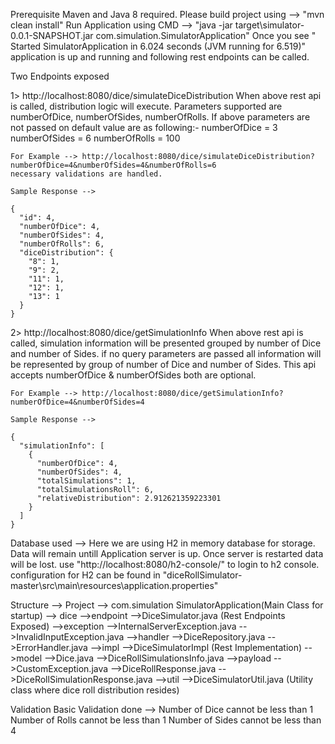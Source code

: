 Prerequisite
Maven and Java 8 required.
Please build project using --> "mvn clean install"
Run Application using CMD --> "java -jar target\simulator-0.0.1-SNAPSHOT.jar com.simulation.SimulatorApplication"
Once you see " Started SimulatorApplication in 6.024 seconds (JVM running for 6.519)" application is up and running and following rest endpoints can be called.

Two Endpoints exposed

1> http://localhost:8080/dice/simulateDiceDistribution
	When above rest api is called, distribution logic will execute.
	Parameters supported are numberOfDice, numberOfSides, numberOfRolls.
	If above parameters are not passed on default value are as following:-
	numberOfDice = 3
	numberOfSides = 6
	numberOfRolls = 100

	For Example --> http://localhost:8080/dice/simulateDiceDistribution?numberOfDice=4&numberOfSides=4&numberOfRolls=6
	necessary validations are handled.

	Sample Response -->

	{
	  "id": 4,
	  "numberOfDice": 4,
	  "numberOfSides": 4,
	  "numberOfRolls": 6,
	  "diceDistribution": {
	    "8": 1,
	    "9": 2,
	    "11": 1,
	    "12": 1,
	    "13": 1
	  }
	}

2> http://localhost:8080/dice/getSimulationInfo
	When above rest api is called, simulation information will be presented grouped by number of Dice and number of Sides.
	if no query parameters are passed all information will be represented by group of number of Dice and number of Sides.
	This api accepts numberOfDice & numberOfSides both are optional.
	
	For Example --> http://localhost:8080/dice/getSimulationInfo?numberOfDice=4&numberOfSides=4

	Sample Response -->

	{
	  "simulationInfo": [
	    {
	      "numberOfDice": 4,
	      "numberOfSides": 4,
	      "totalSimulations": 1,
	      "totalSimulationsRoll": 6,
	      "relativeDistribution": 2.912621359223301
	    }
	  ]
	}

Database used -->
Here we are using H2 in memory database for storage. Data will remain untill Application server is up. Once server is restarted data will be lost.
use "http://localhost:8080/h2-console/" to login to h2 console.
configuration for H2 can be found in "diceRollSimulator-master\src\main\resources\application.properties"

Structure -->
Project --> 
	com.simulation
		SimulatorApplication(Main Class for startup)
		--> dice
			-->endpoint
				-->DiceSimulator.java (Rest Endpoints Exposed)
			-->exception
				-->InternalServerException.java
				-->InvalidInputException.java
			-->handler
				-->DiceRepository.java
				-->ErrorHandler.java
			-->impl
				-->DiceSimulatorImpl (Rest Implementation)
			-->model
				-->Dice.java
				-->DiceRollSimulationsInfo.java
			-->payload
				-->CustomException.java
				-->DiceRollResponse.java
				-->DiceRollSimulationResponse.java
			-->util
				-->DiceSimulatorUtil.java (Utility class where dice roll distribution resides)
				
Validation
Basic Validation done -->
Number of Dice cannot be less than 1
Number of Rolls cannot be less than 1
Number of Sides cannot be less than 4



